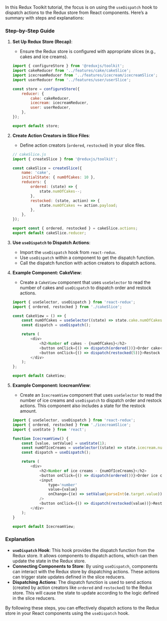 In this Redux Toolkit tutorial, the focus is on using the `useDispatch` hook to dispatch actions to the Redux store from React components. Here’s a summary with steps and explanations:

### Step-by-Step Guide

1. **Set Up Redux Store (Recap)**:
    - Ensure the Redux store is configured with appropriate slices (e.g., cakes and ice creams).

    ```javascript
    import { configureStore } from '@reduxjs/toolkit';
    import cakeReducer from '../features/cake/cakeSlice';
    import icecreamReducer from '../features/icecream/icecreamSlice';
    import userReducer from '../features/user/userSlice';

    const store = configureStore({
        reducer: {
            cake: cakeReducer,
            icecream: icecreamReducer,
            user: userReducer,
        },
    });

    export default store;
    ```

2. **Create Action Creators in Slice Files**:
    - Define action creators (`ordered`, `restocked`) in your slice files.

    ```javascript
    // cakeSlice.js
    import { createSlice } from '@reduxjs/toolkit';

    const cakeSlice = createSlice({
        name: 'cake',
        initialState: { numOfCakes: 10 },
        reducers: {
            ordered: (state) => {
                state.numOfCakes--;
            },
            restocked: (state, action) => {
                state.numOfCakes += action.payload;
            },
        },
    });

    export const { ordered, restocked } = cakeSlice.actions;
    export default cakeSlice.reducer;
    ```

3. **Use `useDispatch` to Dispatch Actions**:
    - Import the `useDispatch` hook from `react-redux`.
    - Use `useDispatch` within a component to get the dispatch function.
    - Call the dispatch function with action creators to dispatch actions.

4. **Example Component: CakeView**:
    - Create a `CakeView` component that uses `useSelector` to read the number of cakes and `useDispatch` to dispatch order and restock actions.

    ```javascript
    import { useSelector, useDispatch } from 'react-redux';
    import { ordered, restocked } from './cakeSlice';

    const CakeView = () => {
        const numOfCakes = useSelector((state) => state.cake.numOfCakes);
        const dispatch = useDispatch();

        return (
            <div>
                <h2>Number of cakes - {numOfCakes}</h2>
                <button onClick={() => dispatch(ordered())}>Order cake</button>
                <button onClick={() => dispatch(restocked(5))}>Restock cake</button>
            </div>
        );
    };

    export default CakeView;
    ```

5. **Example Component: IcecreamView**:
    - Create an `IcecreamView` component that uses `useSelector` to read the number of ice creams and `useDispatch` to dispatch order and restock actions. This component also includes a state for the restock amount.

    ```javascript
    import { useSelector, useDispatch } from 'react-redux';
    import { ordered, restocked } from './icecreamSlice';
    import { useState } from 'react';

    function IcecreamView() {
        const [value, setValue] = useState(1);
        const numOfIceCreams = useSelector((state) => state.icecream.numOfIceCreams);
        const dispatch = useDispatch();

        return (
            <div>
                <h2>Number of ice creams - {numOfIceCreams}</h2>
                <button onClick={() => dispatch(ordered())}>Order ice cream</button>
                <input
                    type='number'
                    value={value}
                    onChange={(e) => setValue(parseInt(e.target.value))}
                />
                <button onClick={() => dispatch(restocked(value))}>Restock ice creams</button>
            </div>
        );
    }

    export default IcecreamView;
    ```

### Explanation

- **`useDispatch` Hook**: This hook provides the dispatch function from the Redux store. It allows components to dispatch actions, which can then update the state in the Redux store.
- **Connecting Components to Store**: By using `useDispatch`, components can interact with the Redux store by dispatching actions. These actions can trigger state updates defined in the slice reducers.
- **Dispatching Actions**: The dispatch function is used to send actions (created by action creators like `ordered` and `restocked`) to the Redux store. This will cause the state to update according to the logic defined in the slice reducers.

By following these steps, you can effectively dispatch actions to the Redux store in your React components using the `useDispatch` hook.